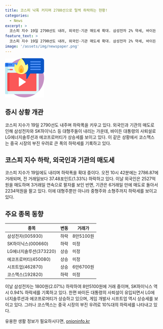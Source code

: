 ```yaml
---
title: 코스피 낙폭 커지며 2780선으로 털썩 하락하는 현황!
categories:
  - News
excerpt: >
  코스피 지수 19일 2790선도 내려, 외국인·기관 매도세 확대. 삼성전자 2% 약세, 바이든 사퇴설 속 LG에너지솔루션 1%↑. 원·달러 환율 상승으로 안전자산 선호↑. 프로그램 매매에서 차익거래 252억원 매도 우위. 대형주 1.37% 내림. 전기가스업만 상승. 삼성전자 1800원(2.07%) 하락, SK하이닉스 0.94%↓. 바이든 사퇴시 대선 판도 변화 기대감→에코프로머티 2.14% 상승. 시프트업 4거래일 만에 8.63% 반등. 코스맥스 중국 실적 부진 우려 10%대 하락.
feature_text: >
  코스피 지수 19일 2790선도 내려, 외국인·기관 매도세 확대. 삼성전자 2% 약세, 바이든 사퇴설 속 LG에너지솔루션 1%↑. 원·달러 환율 상승으로 안전자산 선호↑. 프로그램 매매에서 차익거래 252억원 매도 우위. 대형주 1.37% 내림. 전기가스업만 상승. 삼성전자 1800원(2.07%) 하락, SK하이닉스 0.94%↓. 바이든 사퇴시 대선 판도 변화 기대감→에코프로머티 2.14% 상승. 시프트업 4거래일 만에 8.63% 반등. 코스맥스 중국 실적 부진 우려 10%대 하락.
image: '/assets/img/newspaper.png'
---
```


<p><img src="/assets/img/news.png" alt="rentncar 속보" /></p>

<h2 data-ke-size="size26">증시 상황 개관</h2>

<p data-ke-size="size16">코스피 지수가 19일 2790선도 내주며 하락폭을 키우고 있다. 외국인과 기관의 매도로 인해 삼성전자와 SK하이닉스 등 대형주들이 내리는 가운데, 바이든 대통령의 사퇴설로 LG에너지솔루션과 에코프로머티가 상승세를 보이고 있다. 이 같은 상황에서 코스맥스는 중국 시장의 부진 우려로 큰 폭의 하락세를 기록하고 있다.</p>

<h2 data-ke-size="size26">코스피 지수 하락, 외국인과 기관의 매도세</h2>

<p data-ke-size="size16">코스피 지수가 19일에도 내리며 하락폭을 확대 중이다. 오전 10시 42분에는 2786.87에 거래되며, 전 거래일보다 37.48포인트(1.33%) 하락하고 있다. 이날 외국인은 2527억원을 매도하며 3거래일 연속으로 팔자를 보인 반면, 기관은 6거래일 만에 매도로 돌아서 2234억원을 팔고 있다. 이에 대형주뿐만 아니라 중형주와 소형주까지 하락세를 보이고 있다.</p>

<h2 data-ke-size="size26">주요 종목 동향</h2>

<table>
    <thead>
        <tr>
            <th>종목</th>
            <th>변동</th>
            <th>거래가</th>
        </tr>
    </thead>
    <tbody>
        <tr>
            <td>삼성전자(005930)</td>
            <td>하락</td>
            <td>8만5100원</td>
        </tr>
        <tr>
            <td>SK하이닉스(000660)</td>
            <td>하락</td>
            <td>미정</td>
        </tr>
        <tr>
            <td>LG에너지솔루션(373220)</td>
            <td>상승</td>
            <td>미정</td>
        </tr>
        <tr>
            <td>에코프로머티(450080)</td>
            <td>상승</td>
            <td>미정</td>
        </tr>
        <tr>
            <td>시프트업(462870)</td>
            <td>상승</td>
            <td>6만6700원</td>
        </tr>
        <tr>
            <td>코스맥스(192820)</td>
            <td>하락</td>
            <td>미정</td>
        </tr>
    </tbody>
</table>

<p data-ke-size="size16">이날 삼성전자는 1800원(2.07%) 하락하여 8만5100원에 거래 중이며, SK하이닉스 역시 0.94% 하락세를 기록하고 있다. 한편 바이든 대통령의 사퇴설이 유입되면서 LG에너지솔루션과 에코프로머티가 상승하고 있으며, 게임 개발사 시프트업 역시 상승세를 보이고 있다. 그러나 코스맥스는 중국 시장의 부진 우려로 10%대의 하락세를 나타내고 있다.</p>
유용한 생활 정보가 필요하시다면, <a href="https://onioninfo.kr" rel="dofollow">onioninfo.kr</a>


